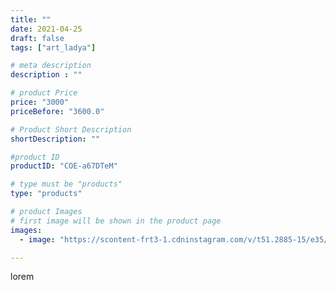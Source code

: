 ```yaml
---
title: ""
date: 2021-04-25
draft: false
tags: ["art_ladya"]

# meta description
description : ""

# product Price
price: "3000"
priceBefore: "3600.0"

# Product Short Description
shortDescription: ""

#product ID
productID: "COE-a67DTeM"

# type must be "products"
type: "products"

# product Images
# first image will be shown in the product page
images:
  - image: "https://scontent-frt3-1.cdninstagram.com/v/t51.2885-15/e35/176945658_757239114991754_6113978042741567245_n.jpg?se=7&_nc_ht=scontent-frt3-1.cdninstagram.com&_nc_cat=102&_nc_ohc=uH0v_joqcnIAX8iTf21&edm=APU89FABAAAA&ccb=7-4&oh=00808b242f13ef8e49eaed3eb1f82960&oe=612B769C&_nc_sid=86f79a&ig_cache_key=MjU1OTQ0NTAxNzExMTExNTY2MA%3D%3D.2-ccb7-4"

---
```

lorem
